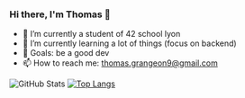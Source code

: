### Hi there, I'm Thomas 👋


- 🔭 I’m currently a student of 42 school lyon
- 🌱 I’m currently learning a lot of things (focus on backend)
- 🎯 Goals: be a good dev
- 📫 How to reach me: thomas.grangeon9@gmail.com

![GitHub Stats](https://github-readme-stats.vercel.app/api?username=tgrangeo&theme=radical)
[![Top Langs](https://github-readme-stats.vercel.app/api/top-langs/?username=tgrangeo&layout=compact)](https://github.com/anuraghazra/github-readme-stats)
